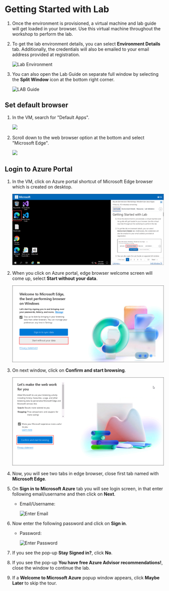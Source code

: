 
# Getting Started with Lab

1. Once the environment is provisioned, a virtual machine and lab guide will get loaded in your browser. Use this virtual machine throughout the workshop to perform the lab.

1. To get the lab environment details, you can select **Environment Details** tab. Additionally, the credentials will also be emailed to your email address provided at registration.

   ![](media/environment-details1.png "Lab Environment")
  
1. You can also open the Lab Guide on separate full window by selecting the **Split Window** icon at the bottom right corner.

   ![](media/split-window1.png "LAB Guide")
 
## Set default browser

1. In the VM, search for "Default Apps". 

   ![](media/default-apps.png)
   
1. Scroll down to the web browser option at the bottom and select "Microsoft Edge".

   ![](media/default-web-browser.png)
 
## Login to Azure Portal

1. In the VM, click on Azure portal shortcut of Microsoft Edge browser which is created on desktop.

   ![azure portal.](media/azure_portal.png)
   
1. When you click on Azure portal, edge browser welcome screen will come up, select **Start without your data**.

   ![](media/get_started.png "Get started")
   
1. On next window, click on **Confirm and start browsing**.

   ![](./media/confirm.png "Confirm")
   
1. Now, you will see two tabs in edge browser, close first tab named with **Microsoft Edge**.
   
1. On **Sign in to Microsoft Azure** tab you will see login screen, in that enter following email/username and then click on **Next**. 

   * Email/Username: <inject key="AzureAdUserEmail"></inject>
   
     ![](media/azure-login-enter-email.png "Enter Email")
     
1. Now enter the following password and click on **Sign in**.

   * Password: <inject key="AzureAdUserPassword"></inject>
   
     ![](media/azure-login-enter-password.png "Enter Password")
     
1. If you see the pop-up **Stay Signed in?**, click **No**.

1. If you see the pop-up **You have free Azure Advisor recommendations!**, close the window to continue the lab.

1. If a **Welcome to Microsoft Azure** popup window appears, click **Maybe Later** to skip the tour.
  
